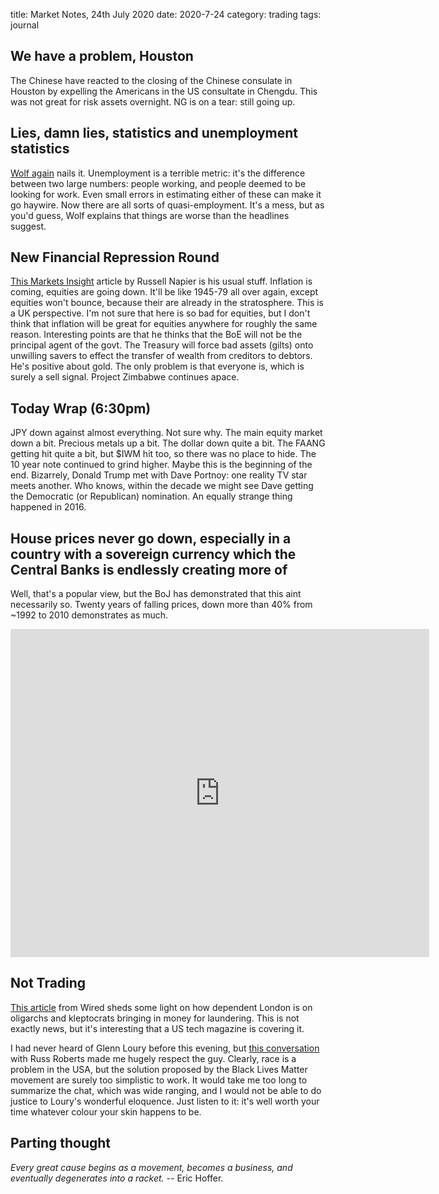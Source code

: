 title: Market Notes, 24th July 2020
date: 2020-7-24
category: trading
tags: journal

## We have a problem, Houston

The Chinese have reacted to the closing of the Chinese consulate in Houston by expelling the Americans in the US consultate in Chengdu.
This was not great for risk assets overnight.
NG is on a tear: still going up.

## Lies, damn lies, statistics and unemployment statistics

[Wolf again](https://wolfstreet.com/2020/07/23/media-continues-to-misreport-unemployment-claims-31-8-million-people-on-state-federal-unemployment-insurance-week-18-of-u-s-labor-market-collapse/) nails it. 
Unemployment is a terrible metric: it's the difference between two large numbers: people working, and people deemed to be looking for work. Even small errors in estimating either of these can make it go haywire.
Now there are all sorts of quasi-employment. 
It's a mess, but as you'd guess, Wolf explains that things are worse than the headlines suggest.


## New Financial Repression Round

[This Markets Insight](https://www.ft.com/content/a7663749-179f-4194-ab89-0f8d7f0158ed) article by Russell Napier is his usual stuff.
Inflation is coming, equities are going down.
It'll be like 1945-79 all over again,
except equities won't bounce, because their are already in the stratosphere.
This is a UK perspective.
I'm not sure that here is so bad for equities, but I don't think that inflation will be great for equities anywhere for roughly the same reason.
Interesting points are that he thinks that the BoE will not be the principal agent of the govt.
The Treasury will force bad assets (gilts) onto unwilling savers to effect the transfer of wealth from creditors to debtors.
He's positive about gold.
The only problem is that everyone is, which is surely a sell signal.
Project Zimbabwe continues apace.

## Today Wrap (6:30pm)

JPY down against almost everything. Not sure why.
The main equity market down a bit. Precious metals up a bit. 
The dollar down quite a bit. The FAANG getting hit quite a bit, but $IWM hit too, so there was no place to hide.
The 10 year note continued to grind higher.
Maybe this is the beginning of the end.
Bizarrely, Donald Trump met with Dave Portnoy: one reality TV star meets another. Who knows, within the decade we might see Dave getting the Democratic (or Republican) nomination. An equally strange thing happened in 2016.


## House prices never go down, especially in a country with a sovereign currency which the Central Banks is endlessly creating more of

Well, that's a popular view, but the BoJ has demonstrated that this aint necessarily so. Twenty years of falling prices, down more than 40% from ~1992 to 2010 demonstrates as much.

<iframe src="https://fred.stlouisfed.org/graph/graph-landing.php?g=trqh&width=670&height=475" scrolling="no" frameborder="0"style="overflow:hidden; width:670px; height:525px;" allowTransparency="true" loading="lazy"></iframe>

## Not Trading

[This article](https://www.wired.co.uk/article/russia-report-golden-visas) from Wired sheds some light on how dependent London is on oligarchs and kleptocrats bringing in money for laundering.
This is not exactly news, but it's interesting that a US tech magazine is covering it.

I had never heard of Glenn Loury before this evening, but [this conversation](https://www.econtalk.org/glenn-loury-on-race-inequality-and-america/) with Russ Roberts made me hugely respect the guy. 
Clearly, race is a problem in the USA, but the solution proposed by the Black Lives Matter movement are surely too simplistic to work. 
It would take me too long to summarize the chat, which was wide ranging, and I would not be able to do justice to Loury's wonderful eloquence. Just listen to it: it's well worth your time whatever colour your skin happens to be.


## Parting thought

*Every great cause begins as a movement, becomes a business, and eventually degenerates into a racket.* -- Eric Hoffer.
